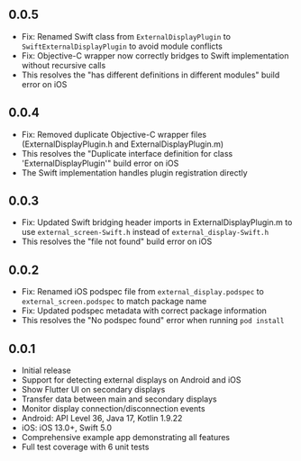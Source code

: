 ## 0.0.5

* Fix: Renamed Swift class from `ExternalDisplayPlugin` to `SwiftExternalDisplayPlugin` to avoid module conflicts
* Fix: Objective-C wrapper now correctly bridges to Swift implementation without recursive calls
* This resolves the "has different definitions in different modules" build error on iOS

## 0.0.4

* Fix: Removed duplicate Objective-C wrapper files (ExternalDisplayPlugin.h and ExternalDisplayPlugin.m)
* This resolves the "Duplicate interface definition for class 'ExternalDisplayPlugin'" build error on iOS
* The Swift implementation handles plugin registration directly

## 0.0.3

* Fix: Updated Swift bridging header imports in ExternalDisplayPlugin.m to use `external_screen-Swift.h` instead of `external_display-Swift.h`
* This resolves the "file not found" build error on iOS

## 0.0.2

* Fix: Renamed iOS podspec file from `external_display.podspec` to `external_screen.podspec` to match package name
* Fix: Updated podspec metadata with correct package information
* This resolves the "No podspec found" error when running `pod install`

## 0.0.1

* Initial release
* Support for detecting external displays on Android and iOS
* Show Flutter UI on secondary displays
* Transfer data between main and secondary displays
* Monitor display connection/disconnection events
* Android: API Level 36, Java 17, Kotlin 1.9.22
* iOS: iOS 13.0+, Swift 5.0
* Comprehensive example app demonstrating all features
* Full test coverage with 6 unit tests
